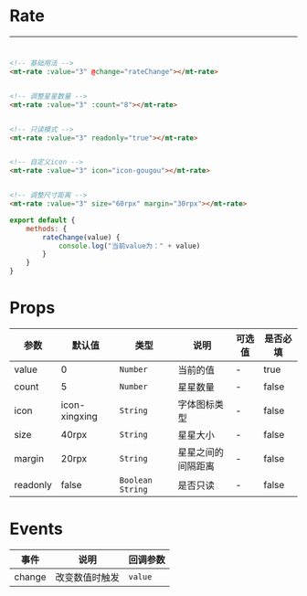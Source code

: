 # Rate
***
#

[//]: # (<iframe width='375px' height='667px' frameborder=0 allowfullscreen="true" src="https://static-363fc8f1-c547-4a87-8d04-6d5ba4035deb.bspapp.com/#/pages/rate"></iframe>)

```html
<!-- 基础用法 -->
<mt-rate :value="3" @change="rateChange"></mt-rate>


<!-- 调整星星数量 -->
<mt-rate :value="3" :count="8"></mt-rate>


<!-- 只读模式 -->
<mt-rate :value="3" readonly="true"></mt-rate>


<!-- 自定义icon -->
<mt-rate :value="3" icon="icon-gougou"></mt-rate>


<!-- 调整尺寸距离 -->
<mt-rate :value="3" size="60rpx" margin="30rpx"></mt-rate>
```

```javascript
export default {
    methods: {
        rateChange(value) {
            console.log("当前value为：" + value)
        }
    }
}
```

# Props

| 参数     | 默认值        | 类型               | 说明               | 可选值 | 是否必填 |
| -------- | ------------- |------------------| ------------------ | ------ | -------- |
| value    | 0             | `Number`         | 当前的值           | -      | true     |
| count    | 5             | `Number`         | 星星数量           | -      | false    |
| icon     | icon-xingxing | `String`         | 字体图标类型       | -      | false    |
| size     | 40rpx         | `String`         | 星星大小           | -      | false    |
| margin   | 20rpx         | `String`         | 星星之间的间隔距离 | -      | false    |
| readonly | false         | `Boolean` `String` | 是否只读           | -      | false    |

# Events

| 事件   | 说明           | 回调参数 |
| ------ | -------------- | -------- |
| change | 改变数值时触发 | `value`    |



